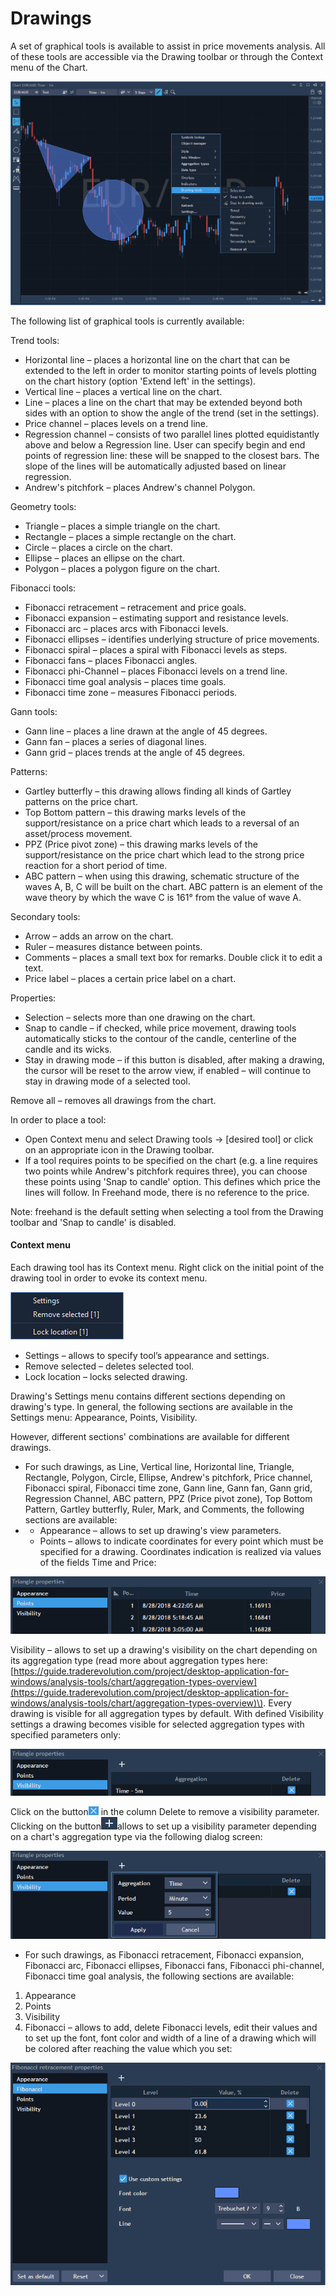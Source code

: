 # Drawings


A set of graphical tools is available to assist in price movements analysis. All of these tools are accessible via the Drawing toolbar or through the Context menu of the Chart.

![](../../../.gitbook/assets/drawings.png)

The following list of graphical tools is currently available:

Trend tools:

* Horizontal line – places a horizontal line on the chart that can be extended to the left in order to monitor starting points of levels plotting on the chart history \(option 'Extend left' in the settings\).
* Vertical line – places a vertical line on the chart.
* Line – places a line on the chart that may be extended beyond both sides with an option to show the angle of the trend \(set in the settings\).
* Price channel – places levels on a trend line.
* Regression channel – consists of two parallel lines plotted equidistantly above and below a Regression line. User can specify begin and end points of regression line: these will be snapped to the closest bars. The slope of the lines will be automatically adjusted based on linear regression.
* Andrew's pitchfork – places Andrew's channel Polygon.

Geometry tools:

* Triangle – places a simple triangle on the chart.
* Rectangle – places a simple rectangle on the chart.
* Circle – places a circle on the chart.
* Ellipse – places an ellipse on the chart.
* Polygon – places a polygon figure on the chart.

Fibonacci tools:

* Fibonacci retracement – retracement and price goals.
* Fibonacci expansion – estimating support and resistance levels.
* Fibonacci arc – places arcs with Fibonacci levels.
* Fibonacci ellipses – identifies underlying structure of price movements.
* Fibonacci spiral – places a spiral with Fibonacci levels as steps.
* Fibonacci fans – places Fibonacci angles.
* Fibonacci phi-Channel – places Fibonacci levels on a trend line.
* Fibonacci time goal analysis – places time goals.
* Fibonacci time zone – measures Fibonacci periods.

Gann tools:

* Gann line – places a line drawn at the angle of 45 degrees.
* Gann fan – places a series of diagonal lines.
* Gann grid – places trends at the angle of 45 degrees.

Patterns:

* Gartley butterfly – this drawing allows finding all kinds of Gartley patterns on the price chart.
* Top Bottom pattern – this drawing marks levels of the support/resistance on a price chart which leads to a reversal of an asset/process movement.
* PPZ \(Price pivot zone\) – this drawing marks levels of the support/resistance on the price chart which lead to the strong price reaction for a short period of time.
* ABC pattern – when using this drawing, schematic structure of the waves A, B, C will be built on the chart. ABC pattern is an element of the wave theory by which the wave C is 161° from the value of wave A.

Secondary tools:

* Arrow – adds an arrow on the chart.
* Ruler – measures distance between points.
* Comments – places a small text box for remarks. Double click it to edit a text.
* Price label – places a certain price label on a chart.

Properties:

* Selection – selects more than one drawing on the chart.
* Snap to candle – if checked, while price movement, drawing tools automatically sticks to the contour of the candle, centerline of the candle and its wicks.
* Stay in drawing mode – if this button is disabled, after making a drawing, the cursor will be reset to the arrow view, if enabled – will continue to stay in drawing mode of a selected tool.

Remove all – removes all drawings from the chart.

In order to place a tool:

* Open Context menu and select Drawing tools -&gt; \[desired tool\] or click on an appropriate icon in the Drawing toolbar.
* If a tool requires points to be specified on the chart \(e.g. a line requires two points while Andrew's pitchfork requires three\), you can choose these points using 'Snap to candle' option. This defines which price the lines will follow. In Freehand mode, there is no reference to the price.

Note: freehand is the default setting when selecting a tool from the Drawing toolbar and 'Snap to candle' is disabled.

#### Context menu

Each drawing tool has its Context menu. Right click on the initial point of the drawing tool in order to evoke its context menu.

![](../../../.gitbook/assets/20.png)

* Settings – allows to specify tool’s appearance and settings.
* Remove selected – deletes selected tool.
* Lock location – locks selected drawing.

Drawing's Settings menu contains different sections depending on drawing's type. In general, the following sections are available in the Settings menu: Appearance, Points, Visibility.

However, different sections' combinations are available for different drawings.

* For such drawings, as Line, Vertical line, Horizontal line, Triangle, Rectangle, Polygon, Circle, Ellipse, Andrew's pitchfork, Price channel, Fibonacci spiral, Fibonacci time zone, Gann line, Gann fan, Gann grid, Regression Channel, ABC pattern, PPZ \(Price pivot zone\), Top Bottom Pattern, Gartley butterfly, Ruler, Mark, and Comments, the following sections are available:
* * Appearance – allows to set up drawing's view parameters.
  * Points – allows to indicate coordinates for every point which must be specified for a drawing. Coordinates indication is realized via values of the fields Time and Price:

![](../../../.gitbook/assets/21.png)


Visibility – allows to set up a drawing's visibility on the chart depending on its aggregation type \(read more about aggregation types here: [https://guide.traderevolution.com/project/desktop-application-for-windows/analysis-tools/chart/aggregation-types-overview](https://guide.traderevolution.com/project/desktop-application-for-windows/analysis-tools/chart/aggregation-types-overview)\). Every drawing is visible for all aggregation types by default. With defined Visibility settings a drawing becomes visible for selected aggregation types with specified parameters only:

![](../../../.gitbook/assets/22.png)


Click on the button![](../../../.gitbook/assets/23%20%281%29.png)
in the column Delete to remove a visibility parameter. Clicking on the button![](../../../.gitbook/assets/24%20%281%29.png)allows to set up a visibility parameter depending on a chart's aggregation type via the following dialog screen:

![](../../../.gitbook/assets/25%20%281%29.png)

* For such drawings, as Fibonacci retracement, Fibonacci expansion, Fibonacci arc, Fibonacci ellipses, Fibonacci fans, Fibonacci phi-channel, Fibonacci time goal analysis, the following sections are available:
 1. Appearance
 2. Points
 3. Visibility
 4. Fibonacci – allows to add, delete Fibonacci levels, edit their values and to set up the font, font color and width of a line of a drawing which will be colored after reaching the value which you set:

![](../../../.gitbook/assets/26%20%281%29.png)
